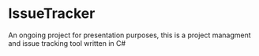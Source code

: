 # IssueTracker

An ongoing project for presentation purposes, this is a project managment and issue tracking tool written in C#
